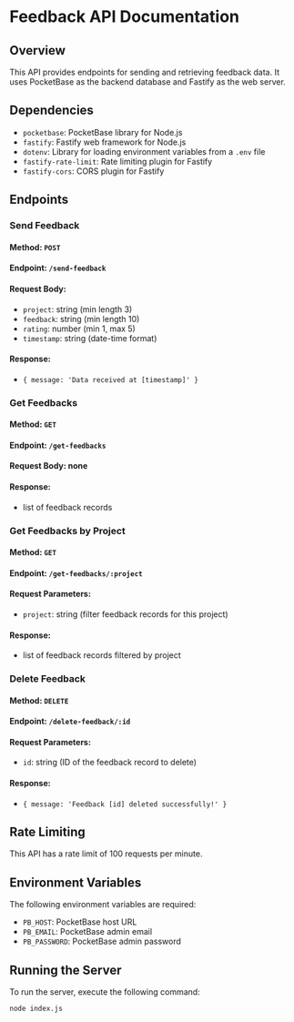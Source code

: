 # Feedback API Documentation
## Overview
This API provides endpoints for sending and retrieving feedback data. It uses PocketBase as the backend database and Fastify as the web server.
## Dependencies
* `pocketbase`: PocketBase library for Node.js
* `fastify`: Fastify web framework for Node.js
* `dotenv`: Library for loading environment variables from a `.env` file
* `fastify-rate-limit`: Rate limiting plugin for Fastify
* `fastify-cors`: CORS plugin for Fastify
## Endpoints
### Send Feedback
#### Method: `POST`
#### Endpoint: `/send-feedback`
#### Request Body:
  * `project`: string (min length 3)
  * `feedback`: string (min length 10)
  * `rating`: number (min 1, max 5)
  * `timestamp`: string (date-time format)
#### Response:
  * `{ message: 'Data received at [timestamp]' }`

### Get Feedbacks
#### Method: `GET`
#### Endpoint: `/get-feedbacks`
#### Request Body: none
#### Response:
  * list of feedback records

### Get Feedbacks by Project
#### Method: `GET`
#### Endpoint: `/get-feedbacks/:project`
#### Request Parameters:
  * `project`: string (filter feedback records for this project)
#### Response:
  * list of feedback records filtered by project

### Delete Feedback
#### Method: `DELETE`
#### Endpoint: `/delete-feedback/:id`
#### Request Parameters:
  * `id`: string (ID of the feedback record to delete)
#### Response:
  * `{ message: 'Feedback [id] deleted successfully!' }`

## Rate Limiting
This API has a rate limit of 100 requests per minute.

## Environment Variables
The following environment variables are required:

* `PB_HOST`: PocketBase host URL
* `PB_EMAIL`: PocketBase admin email
* `PB_PASSWORD`: PocketBase admin password

## Running the Server
To run the server, execute the following command:
```bash
node index.js